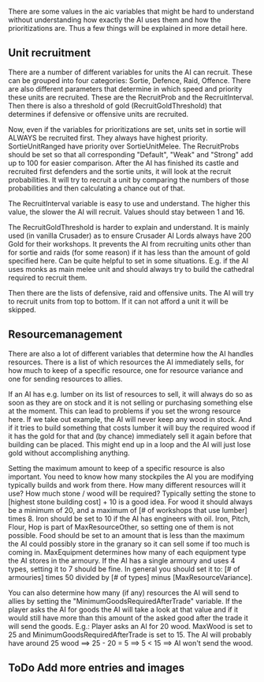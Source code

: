 There are some values in the aic variables that might be hard to understand without understanding how exactly the AI uses them and how the prioritizations are.
Thus a few things will be explained in more detail here.


## Unit recruitment

There are a number of different variables for units the AI can recruit. These can be grouped into four categories: Sortie, Defence, Raid, Offence.
There are also different parameters that determine in which speed and priority these units are recruited. These are the RecruitProb and the RecruitInterval.
Then there is also a threshold of gold (RecruitGoldThreshold) that determines if defensive or offensive units are recruited.

Now, even if the variables for prioritizations are set, units set in sortie will ALWAYS be recruited first. They always have highest priority.
SortieUnitRanged have priority over SortieUnitMelee.
The RecruitProbs should be set so that all corresponding "Default", "Weak" and "Strong" add up to 100 for easier comparison.
After the AI has finished its castle and recruited first defenders and the sortie units, it will look at the recruit probabilities.
It will try to recruit a unit by comparing the numbers of those probabilities and then calculating a chance out of that.

The RecruitInterval variable is easy to use and understand. The higher this value, the slower the AI will recruit. Values should stay between 1 and 16.

The RecruitGoldThreshold is harder to explain and understand. It is mainly used (in vanilla Crusader) as to ensure Crusader AI Lords always have 
200 Gold for their workshops.
It prevents the AI from recruiting units other than for sortie and raids (for some reason) if it has less than the amount of gold specified here. Can be 
quite helpful to set in some situations. E.g. if the AI uses monks as main melee unit and should always try to build the cathedral required to recruit them.


Then there are the lists of defensive, raid and offensive units. The AI will try to recruit units from top to bottom. If it can not afford a unit it will be skipped. 


## Resourcemanagement

There are also a lot of different variables that determine how the AI handles resources. There is a list of which resources the AI immediately sells, for 
how much to keep of a specific resource, one for resource variance and one for sending resources to allies.

If an AI has e.g. lumber on its list of resources to sell, it will always do so as soon as they are on stock and it is not selling or purchasing something else 
at the moment. This can lead to problems if you set the wrong resource here. If we take out example, the AI will never keep any wood in stock. And if it tries to 
build something that costs lumber it will buy the required wood if it has the gold for that and (by chance) immediately sell it again before that building can be placed. 
This might end up in a loop and the AI will just lose gold without accomplishing anything.

Setting the maximum amount to keep of a specific resource is also important. You need to know how many stockpiles the AI you are modifying typically builds and work from there.
How many different resources will it use? How much stone / wood will be required? Typically setting the stone to [highest stone building cost] + 10 is a good idea. For wood it should 
always be a minimum of 20, and a maximum of [# of workshops that use lumber] times 8. Iron should be set to 10 if the AI has engineers with oil.
Iron, Pitch, Flour, Hop is part of MaxResourceOther, so setting one of them is not possible. 
Food should be set to an amount that is less than the maximum the AI could possibly store in the granary so it can sell some if too much is coming in. 
MaxEquipment determines how many of each equipment type the AI stores in the armoury. If the AI has a single armoury and uses 4 types, setting it to 7 should be fine. In general you 
should set it to: [# of armouries] times 50 divided by [# of types] minus [MaxResourceVariance].

You can also determine how many (if any) resources the AI will send to allies by setting the "MinimumGoodsRequiredAfterTrade" variable. If the player asks the AI for goods the AI will 
take a look at that value and if it would still have more than this amount of the asked good after the trade it will send the goods. E.g.: Player asks an AI for 20 wood. MaxWood is set to 
25 and MinimumGoodsRequiredAfterTrade is set to 15. The AI will probably have around 25 wood ==> 25 - 20 = 5 ==> 5 < 15 ==> AI won't send the wood.



## ToDo Add more entries and images